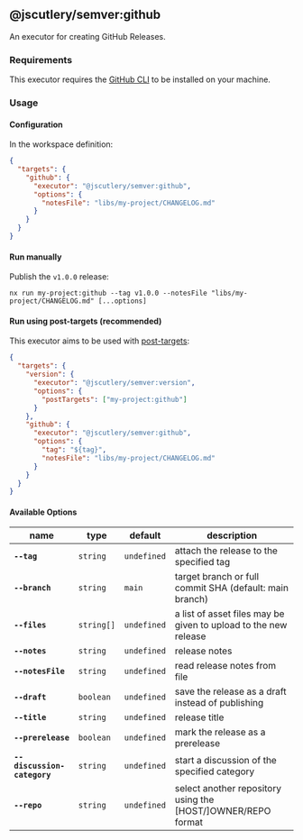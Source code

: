 ## @jscutlery/semver:github

An executor for creating GitHub Releases.

### Requirements

This executor requires the [GitHub CLI](https://cli.github.com/manual/installation) to be installed on your machine.

### Usage

#### Configuration

In the workspace definition:

```json
{
  "targets": {
    "github": {
      "executor": "@jscutlery/semver:github",
      "options": {
        "notesFile": "libs/my-project/CHANGELOG.md"
      }
    }
  }
}
```

#### Run manually

Publish the `v1.0.0` release:

```
nx run my-project:github --tag v1.0.0 --notesFile "libs/my-project/CHANGELOG.md" [...options]
```

#### Run using post-targets (recommended)

This executor aims to be used with [post-targets](https://github.com/jscutlery/semver#post-targets):

```json
{
  "targets": {
    "version": {
      "executor": "@jscutlery/semver:version",
      "options": {
        "postTargets": ["my-project:github"]
      }
    },
    "github": {
      "executor": "@jscutlery/semver:github",
      "options": {
        "tag": "${tag}",
        "notesFile": "libs/my-project/CHANGELOG.md"
      }
    }
  }
}
```

#### Available Options

| name              | type       | default     | description                                                     |
| ----------------- | ---------- | ----------- | --------------------------------------------------------------- |
| **`--tag`**       | `string`   | `undefined` | attach the release to the specified tag                         |
| **`--branch`**    | `string`   | `main`      | target branch or full commit SHA (default: main branch)         |
| **`--files`**     | `string[]` | `undefined` | a list of asset files may be given to upload to the new release |
| **`--notes`**     | `string`   | `undefined` | release notes                                                   |
| **`--notesFile`** | `string`   | `undefined` | read release notes from file                                    |
| **`--draft`**     | `boolean`  | `undefined` | save the release as a draft instead of publishing               |
| **`--title`**     | `string`   | `undefined` | release title                                                   |
| **`--prerelease`**| `boolean`  | `undefined` | mark the release as a prerelease                                |
| **`--discussion-category`** | `string`   | `undefined` | start a discussion of the specified category          |
| **`--repo`**      | `string`   | `undefined` | select another repository using the [HOST/]OWNER/REPO format    |
